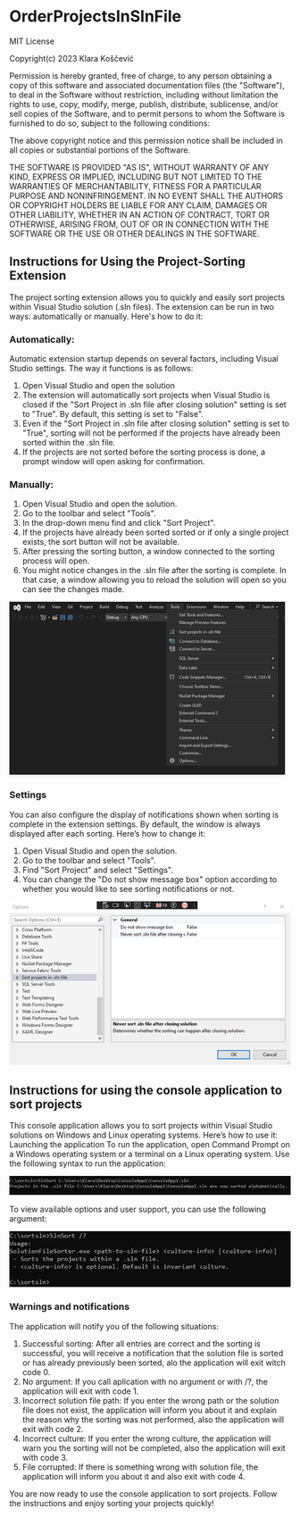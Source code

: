 # OrderProjectsInSlnFile

MIT License

Copyright(c) 2023 Klara Koščević

Permission is hereby granted, free of charge, to any person obtaining a copy of this software and associated documentation files (the "Software"), to deal
in the Software without restriction, including without limitation the rights to use, copy, modify, merge, publish, distribute, sublicense, and/or sell
copies of the Software, and to permit persons to whom the Software is furnished to do so, subject to the following conditions:

The above copyright notice and this permission notice shall be included in all copies or substantial portions of the Software.

THE SOFTWARE IS PROVIDED "AS IS", WITHOUT WARRANTY OF ANY KIND, EXPRESS OR IMPLIED, INCLUDING BUT NOT LIMITED TO THE WARRANTIES OF MERCHANTABILITY,
FITNESS FOR A PARTICULAR PURPOSE AND NONINFRINGEMENT. IN NO EVENT SHALL THE AUTHORS OR COPYRIGHT HOLDERS BE LIABLE FOR ANY CLAIM, DAMAGES OR OTHER
LIABILITY, WHETHER IN AN ACTION OF CONTRACT, TORT OR OTHERWISE, ARISING FROM, OUT OF OR IN CONNECTION WITH THE SOFTWARE OR THE USE OR OTHER DEALINGS IN THE
SOFTWARE.



## Instructions for Using the Project-Sorting Extension

The project sorting extension allows you to quickly and easily sort projects within Visual Studio solution (.sln files). The extension can be run in two ways: automatically or manually. 
Here's how to do it:

### Automatically:
Automatic extension startup depends on several factors, including Visual Studio settings. 
The way it functions is as follows:
1.	Open Visual Studio and open the solution
2.	The extension will automatically sort projects when Visual Studio is closed if the "Sort Project in .sln file after closing solution" setting is set to "True". By default, this setting is set to "False".
3.	Even if the "Sort Project in .sln file after closing solution" setting is set to "True", sorting will not be performed if the projects have already been sorted within the .sln file. 
4.	If the projects are not sorted before the sorting process is done, a prompt window will open asking for confirmation. 

### Manually:
1.	Open Visual Studio and open the solution.
2.	Go to the toolbar and select "Tools".
3.	In the drop-down menu find and click "Sort Project".
4.	If the projects have already been sorted sorted or if only a single project exists, the sort button will not be available.
5.	After pressing the sorting button, a window connected to the sorting process will open.
6.	You might notice changes in the .sln file after the sorting is complete. In that case, a window allowing you to reload the solution will open so you can see the changes made.

 ![ManuallyExtension](https://github.com/klkoscevic/SolutionFileSorter/blob/22d11ca7e7c3cb54bf52b9c289bfa9d4b39de650/ManuallyExtension.png)


### Settings
You can also configure the display of notifications shown when sorting is complete in the extension settings. By default, the window is always displayed after each sorting. 
Here’s how to change it:
1.	Open Visual Studio and open the solution.
2.	Go to the toolbar and select "Tools".
3.	Find "Sort Project" and select "Settings".
4.	You can change the "Do not show message box" option according to whether you would like to see sorting notifications or not.
  
![SettingsExtension](https://github.com/klkoscevic/SolutionFileSorter/blob/22d11ca7e7c3cb54bf52b9c289bfa9d4b39de650/SettingsExtension.png)


## Instructions for using the console application to sort projects
This console application allows you to sort projects within Visual Studio solutions on Windows and Linux operating systems. 
Here’s how to use it:
Launching the application
To run the application, open Command Prompt on a Windows operating system or a terminal on a Linux operating system.
Use the following syntax to run the application:
 
![SyntaxConsoleApp](https://github.com/klkoscevic/SolutionFileSorter/blob/22d11ca7e7c3cb54bf52b9c289bfa9d4b39de650/SyntaxConsole.png)

To view available options and user support, you can use the following argument:

 ![InfoConsoleApp](https://github.com/klkoscevic/SolutionFileSorter/blob/22d11ca7e7c3cb54bf52b9c289bfa9d4b39de650/InfoConsole.png)

### Warnings and notifications
The application will notify you of the following situations:
1. Successful sorting: After all entries are correct and the sorting is successful, you will receive a notification that the solution file is sorted or has already previously been sorted, alo the application will exit witch code 0.
2. No argument: If you call aplication with no argument or with /?, the application will exit with code 1.
3. Incorrect solution file path: If you enter the wrong path or the solution file does not exist, the application will inform you about it and explain the reason why the sorting was not performed, also the application will exit with code 2.
4. Incorrect culture: If you enter the wrong culture, the application will warn you the sorting will not be completed, also the application will exit with code 3.
5. File corrupted: If there is something wrong with solution file, the application will inform you about it and also exit with code 4.

You are now ready to use the console application to sort projects. Follow the instructions and enjoy sorting your projects quickly!
